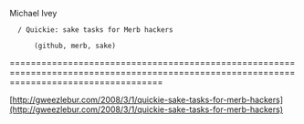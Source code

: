 <!--
id: 29127599
link: http://tumblr.atmos.org/post/29127599/michael-ivey-quickie-sake-tasks-for
slug: michael-ivey-quickie-sake-tasks-for
date: Mon Mar 17 2008 16:16:54 GMT-0700 (PDT)
publish: 2008-03-017
tags: 
title:   Michael Ivey
       
      / Quickie: sake tasks for Merb hackers
          
          (github, merb, sake)
        
      
  

-->


  Michael Ivey
       
      / Quickie: sake tasks for Merb hackers
          
          (github, merb, sake)
        
      
  

=========================================================================================================================================

[http://gweezlebur.com/2008/3/1/quickie-sake-tasks-for-merb-hackers](http://gweezlebur.com/2008/3/1/quickie-sake-tasks-for-merb-hackers)

